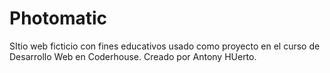 # Photomatic
SItio web ficticio con fines educativos usado como proyecto en el curso de Desarrollo Web en Coderhouse.
Creado por Antony HUerto.
